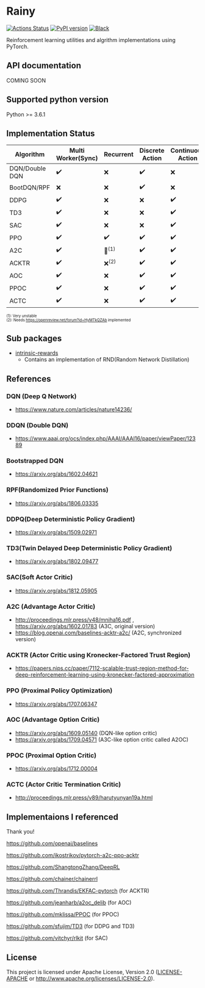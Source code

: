 # Rainy
[![Actions Status](https://github.com/kngwyu/Rainy/workflows/Tests/badge.svg)](https://github.com/kngwyu/Rainy/actions)
[![PyPI version](https://img.shields.io/pypi/v/Rainy?style=flat-square)](https://pypi.org/project/rainy/)
[![Black](https://img.shields.io/badge/code%20style-black-000.svg)](https://github.com/psf/black)

Reinforcement learning utilities and algrithm implementations using PyTorch.

## API documentation
COMING SOON

## Supported python version
Python >= 3.6.1

## Implementation Status

|**Algorithm** |**Multi Worker(Sync)**|**Recurrent**                     |**Discrete Action** |**Continuous Action**|**MPI support**   |
| ------------ | -------------------- | -------------------------------- | ------------------ | ------------------- | ---------------- |
|DQN/Double DQN|:heavy_check_mark:    |:x:                               |:heavy_check_mark:  |:x:                  |:x:               |
|BootDQN/RPF   |:x:                   |:x:                               |:heavy_check_mark:  |:x:                  |:x:               |
|DDPG          |:heavy_check_mark:    |:x:                               |:x:                 |:heavy_check_mark:   |:x:               |
|TD3           |:heavy_check_mark:    |:x:                               |:x:                 |:heavy_check_mark:   |:x:               |
|SAC           |:heavy_check_mark:    |:x:                               |:x:                 |:heavy_check_mark:   |:x:               |
|PPO           |:heavy_check_mark:    |:heavy_check_mark:                |:heavy_check_mark:  |:heavy_check_mark:   |:heavy_check_mark:|
|A2C           |:heavy_check_mark:    |:small_red_triangle:<sup>(1)</sup>|:heavy_check_mark:  |:heavy_check_mark:   |:x:               |
|ACKTR         |:heavy_check_mark:    |:x:<sup>(2)</sup>                 |:heavy_check_mark:  |:heavy_check_mark:   |:x:               |
|AOC           |:heavy_check_mark:    |:x:                               |:heavy_check_mark:  |:heavy_check_mark:   |:x:               |
|PPOC          |:heavy_check_mark:    |:x:                               |:heavy_check_mark:  |:heavy_check_mark:   |:x:               |
|ACTC          |:heavy_check_mark:    |:x:                               |:heavy_check_mark:  |:heavy_check_mark:   |:x:               |

<sup><sup>(1): Very unstable </sup></sup><br>
<sup><sup>(2): Needs https://openreview.net/forum?id=HyMTkQZAb implemented </sup></sup><br>

## Sub packages

- [intrinsic-rewards](https://github.com/kngwyu/intrinsic-rewards)
  - Contains an implementation of RND(Random Network Distillation)

## References

### DQN (Deep Q Network)
- https://www.nature.com/articles/nature14236/

### DDQN (Double DQN)
- https://www.aaai.org/ocs/index.php/AAAI/AAAI16/paper/viewPaper/12389

### Bootstrapped DQN
- https://arxiv.org/abs/1602.04621

### RPF(Randomized Prior Functions)
- https://arxiv.org/abs/1806.03335

### DDPQ(Deep Deterministic Policy Gradient)
- https://arxiv.org/abs/1509.02971

### TD3(Twin Delayed Deep Deterministic Policy Gradient)
- https://arxiv.org/abs/1802.09477

### SAC(Soft Actor Critic)
- https://arxiv.org/abs/1812.05905

### A2C (Advantage Actor Critic)
- http://proceedings.mlr.press/v48/mniha16.pdf , https://arxiv.org/abs/1602.01783 (A3C, original version)
- https://blog.openai.com/baselines-acktr-a2c/ (A2C, synchronized version)

### ACKTR (Actor Critic using Kronecker-Factored Trust Region)
- https://papers.nips.cc/paper/7112-scalable-trust-region-method-for-deep-reinforcement-learning-using-kronecker-factored-approximation

### PPO (Proximal Policy Optimization)
- https://arxiv.org/abs/1707.06347

### AOC (Advantage Option Critic)
- https://arxiv.org/abs/1609.05140 (DQN-like option critic)
- https://arxiv.org/abs/1709.04571 (A3C-like option critic called A2OC)

### PPOC (Proximal Option Critic)
- https://arxiv.org/abs/1712.00004

### ACTC (Actor Critic Termination Critic)
- http://proceedings.mlr.press/v89/harutyunyan19a.html

## Implementaions I referenced
Thank you!

https://github.com/openai/baselines

https://github.com/ikostrikov/pytorch-a2c-ppo-acktr

https://github.com/ShangtongZhang/DeepRL

https://github.com/chainer/chainerrl

https://github.com/Thrandis/EKFAC-pytorch (for ACKTR)

https://github.com/jeanharb/a2oc_delib (for AOC)

https://github.com/mklissa/PPOC (for PPOC)

https://github.com/sfujim/TD3 (for DDPG and TD3)

https://github.com/vitchyr/rlkit (for SAC)

## License
This project is licensed under Apache License, Version 2.0
([LICENSE-APACHE](LICENSE) or http://www.apache.org/licenses/LICENSE-2.0).


